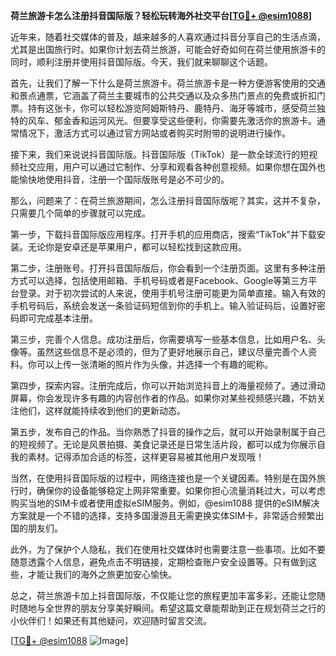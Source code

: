 **荷兰旅游卡怎么注册抖音国际版？轻松玩转海外社交平台[[TG💪+ @esim1088](https://t.me/s/esim1088)]**

近年来，随着社交媒体的普及，越来越多的人喜欢通过抖音分享自己的生活点滴，尤其是出国旅行时。如果你计划去荷兰旅游，可能会好奇如何在荷兰使用旅游卡的同时，顺利注册并使用抖音国际版。今天，我们就来聊聊这个话题。

首先，让我们了解一下什么是荷兰旅游卡。荷兰旅游卡是一种方便游客使用的交通和景点通票，它涵盖了荷兰主要城市的公共交通以及众多热门景点的免费或折扣门票。持有这张卡，你可以轻松游览阿姆斯特丹、鹿特丹、海牙等城市，感受荷兰独特的风车、郁金香和运河风光。但要享受这些便利，你需要先激活你的旅游卡。通常情况下，激活方式可以通过官方网站或者购买时附带的说明进行操作。

接下来，我们来说说抖音国际版。抖音国际版（TikTok）是一款全球流行的短视频社交应用，用户可以通过它制作、分享和观看各种创意视频。如果你想在国外也能愉快地使用抖音，注册一个国际版账号是必不可少的。

那么，问题来了：在荷兰旅游期间，怎么注册抖音国际版呢？其实，这并不复杂，只需要几个简单的步骤就可以完成。

第一步，下载抖音国际版应用程序。打开手机的应用商店，搜索“TikTok”并下载安装。无论你是安卓还是苹果用户，都可以轻松找到这款应用。

第二步，注册账号。打开抖音国际版后，你会看到一个注册页面。这里有多种注册方式可以选择，包括使用邮箱、手机号码或者是Facebook、Google等第三方平台登录。对于初次尝试的人来说，使用手机号注册可能更为简单直接。输入有效的手机号码后，系统会发送一条验证码短信到你的手机上。输入验证码后，设置好密码即可完成基本注册。

第三步，完善个人信息。成功注册后，你需要填写一些基本信息，比如用户名、头像等。虽然这些信息不是必须的，但为了更好地展示自己，建议尽量完善个人资料。你可以上传一张清晰的照片作为头像，并选择一个有趣的昵称。

第四步，探索内容。注册完成后，你可以开始浏览抖音上的海量视频了。通过滑动屏幕，你会发现许多有趣的内容创作者的作品。如果你对某些视频感兴趣，不妨关注他们，这样就能持续收到他们的更新动态。

第五步，发布自己的作品。当你熟悉了抖音的操作之后，就可以开始录制属于自己的短视频了。无论是风景拍摄、美食记录还是日常生活片段，都可以成为你展示自我的素材。记得添加合适的标签，这样更容易被其他用户发现哦！

当然，在使用抖音国际版的过程中，网络连接也是一个关键因素。特别是在国外旅行时，确保你的设备能够稳定上网非常重要。如果你担心流量消耗过大，可以考虑购买当地的SIM卡或者使用虚拟eSIM服务。例如，@esim1088 提供的eSIM解决方案就是一个不错的选择，支持多国漫游且无需更换实体SIM卡，非常适合频繁出国的朋友们。

此外，为了保护个人隐私，我们在使用社交媒体时也需要注意一些事项。比如不要随意透露个人信息，避免点击不明链接，定期检查账户安全设置等。只有做到这些，才能让我们的海外之旅更加安心愉快。

总之，荷兰旅游卡加上抖音国际版，不仅能让您的旅程更加丰富多彩，还能让您随时随地与全世界的朋友分享美好瞬间。希望这篇文章能帮助到正在规划荷兰之行的小伙伴们！如果还有其他疑问，欢迎随时留言交流。

[[TG💪+ @esim1088](https://t.me/s/esim1088) ![Image](https://i.postimg.cc/4NQfJmqS/Snipaste-2025-05-13-00-14-12.png)]